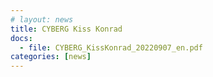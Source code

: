 ```yaml
---
# layout: news
title: CYBERG Kiss Konrad
docs:
  - file: CYBERG_KissKonrad_20220907_en.pdf
categories: [news]
---
```

